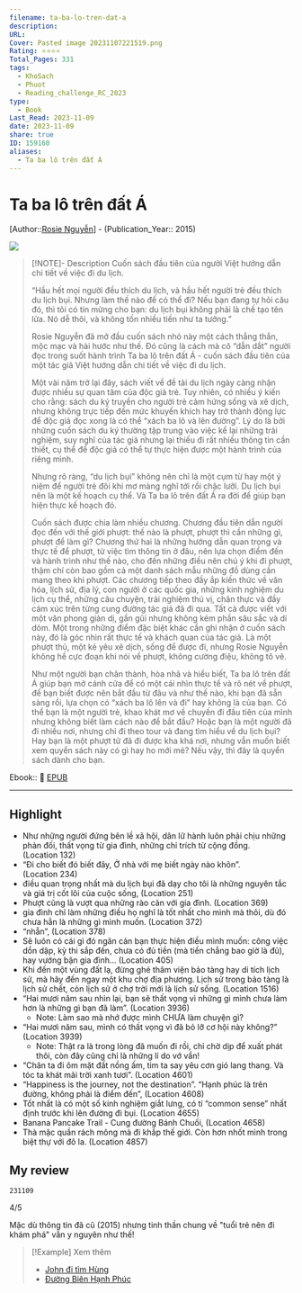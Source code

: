 ```yaml
---
filename: ta-ba-lo-tren-dat-a
description: 
URL: 
Cover: Pasted image 20231107221519.png
Rating: ⭐⭐⭐⭐
Total_Pages: 331
tags:
  - KhoSach
  - Phuot
  - Reading_challenge_RC_2023
type:
  - Book
Last_Read: 2023-11-09
date: 2023-11-09
share: true
ID: 159160
aliases:
  - Ta ba lô trên đất Á
---
```


# Ta ba lô trên đất Á
[Author::[Rosie Nguyễn](Rosie%20Nguy%C3%AA%CC%83n.md)] - (Publication_Year:: 2015)

![](https://i.imgur.com/KMNpQ2n.png)


> [!NOTE]- Description
> Cuốn sách đầu tiên của người Việt hướng dẫn chi tiết về việc đi du lịch.
> 
> “Hầu hết mọi người đều thích du lịch, và hầu hết người trẻ đều thích du lịch bụi. Nhưng làm thế nào để có thể đi? Nếu bạn đang tự hỏi câu đó, thì tôi có tin mừng cho bạn: du lịch bụi không phải là chế tạo tên lửa. Nó dễ thôi, và không tốn nhiều tiền như ta tưởng.”
> 
> Rosie Nguyễn đã mở đầu cuốn sách nhỏ này một cách thẳng thắn, mộc mạc và hài hước như thế. Đó cũng là cách mà cô “dẫn dắt” người đọc trong suốt hành trình Ta ba lô trên đất Á - cuốn sách đầu tiên của một tác giả Việt hướng dẫn chi tiết về việc đi du lịch.
> 
> Một vài năm trở lại đây, sách viết về đề tài du lịch ngày càng nhận được nhiều sự quan tâm của độc giả trẻ. Tuy nhiên, có nhiều ý kiến cho rằng: sách du ký truyền cho người trẻ cảm hứng sống và xê dịch, nhưng không trực tiếp đến mức khuyến khích hay trở thành động lực để độc giả đọc xong là có thể “xách ba lô và lên đường”. Lý do là bởi những cuốn sách du ký thường tập trung vào việc kể lại những trải nghiệm, suy nghĩ của tác giả nhưng lại thiếu đi rất nhiều thông tin cần thiết, cụ thể để độc giả có thể tự thực hiện được một hành trình của riêng mình.
> 
> Nhưng rõ ràng, “du lịch bụi” không nên chỉ là một cụm từ hay một ý niệm để người trẻ đôi khi mơ màng nghĩ tới rồi chậc lưỡi. Du lịch bụi nên là một kế hoạch cụ thể. Và Ta ba lô trên đất Á ra đời để giúp bạn hiện thực kế hoạch đó.
> 
> Cuốn sách được chia làm nhiều chương. Chương đầu tiên dẫn người đọc đến với thế giới phượt: thế nào là phượt, phượt thì cần những gì, phượt để làm gì? Chương thứ hai là những hướng dẫn quan trọng và thực tế để phượt, từ việc tìm thông tin ở đâu, nên lựa chọn điểm đến và hành trình như thế nào, cho đến những điều nên chú ý khi đi phượt, thậm chí còn bao gồm cả một danh sách mẫu những đồ dùng cần mang theo khi phượt. Các chương tiếp theo đầy ắp kiến thức về văn hóa, lịch sử, địa lý, con người ở các quốc gia, những kinh nghiệm du lịch cụ thể, những câu chuyện, trải nghiệm thú vị, chân thực và đầy cảm xúc trên từng cung đường tác giả đã đi qua. Tất cả được viết với một văn phong giản dị, gần gũi nhưng không kém phần sâu sắc và dí dỏm. Một trong những điểm đặc biệt khác cần ghi nhận ở cuốn sách này, đó là góc nhìn rất thực tế và khách quan của tác giả. Là một phượt thủ, một kẻ yêu xê dịch, sống để được đi, nhưng Rosie Nguyễn không hề cực đoạn khi nói về phượt, không cường điệu, không tô vẽ.
> 
> Như một người bạn chân thành, hòa nhã và hiểu biết, Ta ba lô trên đất Á giúp bạn mở cánh cửa để có một cái nhìn thực tế và rõ nét về phượt, để bạn biết được nên bắt đầu từ đâu và như thế nào, khi bạn đã sẵn sàng rồi, lựa chọn có “xách ba lô lên và đi” hay không là của bạn. Có thể bạn là một người trẻ, khao khát mơ về chuyến đi đầu tiên của mình nhưng không biết làm cách nào để bắt đầu? Hoặc bạn là một người đã đi nhiều nơi, nhưng chỉ đi theo tour và đang tìm hiểu về du lịch bụi? Hay bạn là một phượt tử đã đi được kha khá nơi, nhưng vẫn muốn biết xem quyển sách này có gì hay ho mới mẻ? Nếu vậy, thì đây là quyển sách dành cho bạn.


Ebook:: 📘 [EPUB](https://onedrive.live.com/download?resid=E92BC60129512289%21167&authkey=!AJE6b6h62AWvLmM)


---
## Highlight

- Như những người đứng bên lề xã hội, dân lữ hành luôn phải chịu những phản đối, thất vọng từ gia đình, những chỉ trích từ cộng đồng. (Location 132)
- “Đi cho biết đó biết đây, Ở nhà với mẹ biết ngày nào khôn”. (Location 234)
- điều quan trọng nhất mà du lịch bụi đã dạy cho tôi là những nguyên tắc và giá trị cốt lõi của cuộc sống, (Location 251)
- Phượt cũng là vượt qua những rào cản với gia đình. (Location 369)
- gia đình chỉ làm những điều họ nghĩ là tốt nhất cho mình mà thôi, dù đó chưa hẳn là những gì mình muốn. (Location 372)
- “nhẫn”, (Location 378)
- Sẽ luôn có cái gì đó ngăn cản bạn thực hiện điều mình muốn: công việc dồn dập, kỳ thi sắp đến, chưa có đủ tiền (mà tiền chẳng bao giờ là đủ), hay vướng bận gia đình... (Location 405)
- Khi đến một vùng đất lạ, đừng ghé thăm viện bảo tàng hay di tích lịch sử, mà hãy đến ngay một khu chợ địa phương. Lịch sử trong bảo tàng là lịch sử chết, còn lịch sử ở chợ trời mới là lịch sử sống. (Location 1516)
- “Hai mươi năm sau nhìn lại, bạn sẽ thất vọng vì những gì mình chưa làm hơn là những gì bạn đã làm”. (Location 3936)
    - Note: Làm sao mà nhớ được mình CHƯA làm chuyện gì?
- “Hai mươi năm sau, mình có thất vọng vì đã bỏ lỡ cơ hội này không?” (Location 3939)
	- Note: Thật ra là trong lòng đã muốn đi rồi, chỉ chờ dịp để xuất phát thôi, còn đây cũng chỉ là những lí do vớ vẩn!
- “Chân ta đi ôm mặt đất nồng ấm, tim ta say yêu cơn gió lang thang. Và tóc ta khát mãi trời xanh tươi”. (Location 4601)
- “Happiness is the journey, not the destination”. “Hạnh phúc là trên đường, không phải là điểm đến”, (Location 4608)
- Tốt nhất là có một số kinh nghiệm giắt lưng, có tí “common sense” nhất định trước khi lên đường đi bụi. (Location 4655)
- Banana Pancake Trail - Cung đường Bánh Chuối, (Location 4658)
- Thà mặc quần rách mông mà đi khắp thế giới. Còn hơn nhốt mình trong biệt thự với đô la. (Location 4857)

## My review

`231109`

4/5

Mặc dù thông tin đã cũ (2015) nhưng tinh thần chung về "tuổi trẻ nên đi khám phá" vẫn y nguyên như thế!


> [!Example] Xem thêm
> - [John đi tìm Hùng](./john-di-tim-hung.md)
> - [Đường Biên Hạnh Phúc](./duong-bien-hanh-phuc.md)